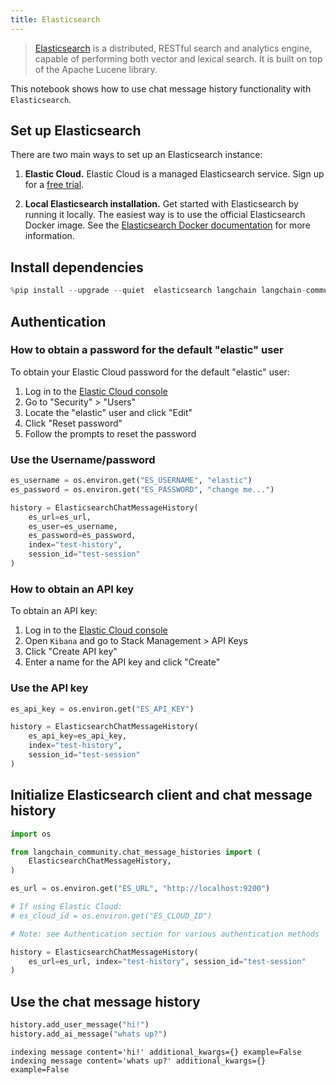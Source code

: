 ```yaml
---
title: Elasticsearch
---
```


>[Elasticsearch](https://www.elastic.co/elasticsearch/) is a distributed, RESTful search and analytics engine, capable of performing both vector and lexical search. It is built on top of the Apache Lucene library.

This notebook shows how to use chat message history functionality with `Elasticsearch`.

## Set up Elasticsearch

There are two main ways to set up an Elasticsearch instance:

1. **Elastic Cloud.** Elastic Cloud is a managed Elasticsearch service. Sign up for a [free trial](https://cloud.elastic.co/registration?storm=langchain-notebook).

2. **Local Elasticsearch installation.** Get started with Elasticsearch by running it locally. The easiest way is to use the official Elasticsearch Docker image. See the [Elasticsearch Docker documentation](https://www.elastic.co/guide/en/elasticsearch/reference/current/docker.html) for more information.

## Install dependencies

```python
%pip install --upgrade --quiet  elasticsearch langchain langchain-community
```

## Authentication

### How to obtain a password for the default "elastic" user

To obtain your Elastic Cloud password for the default "elastic" user:

1. Log in to the [Elastic Cloud console](https://cloud.elastic.co)
2. Go to "Security" > "Users"
3. Locate the "elastic" user and click "Edit"
4. Click "Reset password"
5. Follow the prompts to reset the password

### Use the Username/password

```python
es_username = os.environ.get("ES_USERNAME", "elastic")
es_password = os.environ.get("ES_PASSWORD", "change me...")

history = ElasticsearchChatMessageHistory(
    es_url=es_url,
    es_user=es_username,
    es_password=es_password,
    index="test-history",
    session_id="test-session"
)
```

### How to obtain an API key

To obtain an API key:

1. Log in to the [Elastic Cloud console](https://cloud.elastic.co)
2. Open `Kibana` and go to Stack Management > API Keys
3. Click "Create API key"
4. Enter a name for the API key and click "Create"

### Use the API key

```python
es_api_key = os.environ.get("ES_API_KEY")

history = ElasticsearchChatMessageHistory(
    es_api_key=es_api_key,
    index="test-history",
    session_id="test-session"
)
```

## Initialize Elasticsearch client and chat message history

```python
import os

from langchain_community.chat_message_histories import (
    ElasticsearchChatMessageHistory,
)

es_url = os.environ.get("ES_URL", "http://localhost:9200")

# If using Elastic Cloud:
# es_cloud_id = os.environ.get("ES_CLOUD_ID")

# Note: see Authentication section for various authentication methods

history = ElasticsearchChatMessageHistory(
    es_url=es_url, index="test-history", session_id="test-session"
)
```

## Use the chat message history

```python
history.add_user_message("hi!")
history.add_ai_message("whats up?")
```

```output
indexing message content='hi!' additional_kwargs={} example=False
indexing message content='whats up?' additional_kwargs={} example=False
```
